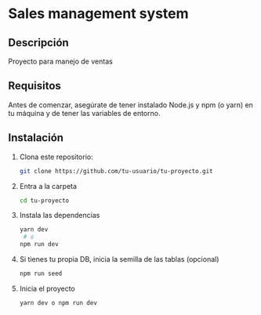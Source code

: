 # Sales management system

## Descripción

Proyecto para manejo de ventas

## Requisitos

Antes de comenzar, asegúrate de tener instalado Node.js y npm (o yarn) en tu máquina y de tener las variables de entorno.

## Instalación

1. Clona este repositorio:

   ```bash
   git clone https://github.com/tu-usuario/tu-proyecto.git

2. Entra a la carpeta
   
   ````bash
   cd tu-proyecto

3. Instala las dependencias
   
   ````bash
   yarn dev
    # o
   npm run dev

4. Si tienes tu propia DB, inicia la semilla de las tablas (opcional)
   
   ````bash
   npm run seed

5. Inicia el proyecto
   
   ````bash
   yarn dev o npm run dev
